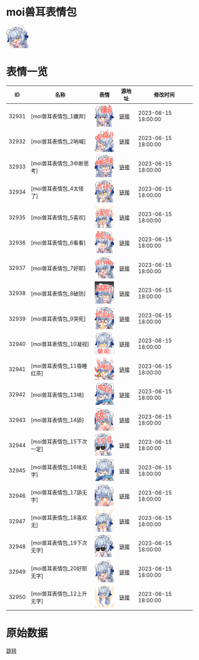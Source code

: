 # moi兽耳表情包

<img src="./cover.png" height="60" alt="cover" />

# 表情一览

|ID|名称|表情|源地址|修改时间|
|----|----|----|----|----|
|32931|[moi兽耳表情包_1嫌弃]|<img src="./pic/032931_%5Bmoi兽耳表情包_1嫌弃%5D.png" height="60" alt="1嫌弃"/>|[链接](https://i0.hdslb.com/bfs/garb/8d0f37757819284c15833699eaace8b4323fc066.png)|2023-06-15 18:00:00|
|32932|[moi兽耳表情包_2呐喊]|<img src="./pic/032932_%5Bmoi兽耳表情包_2呐喊%5D.png" height="60" alt="2呐喊"/>|[链接](https://i0.hdslb.com/bfs/garb/706f363fdd0077caf7141860487d0960091f1f5b.png)|2023-06-15 18:00:00|
|32933|[moi兽耳表情包_3中断思考]|<img src="./pic/032933_%5Bmoi兽耳表情包_3中断思考%5D.png" height="60" alt="3中断思考"/>|[链接](https://i0.hdslb.com/bfs/garb/adfd47b6831ce8d3dcbf50e90a6457bb914dc5f5.png)|2023-06-15 18:00:00|
|32934|[moi兽耳表情包_4太怪了]|<img src="./pic/032934_%5Bmoi兽耳表情包_4太怪了%5D.png" height="60" alt="4太怪了"/>|[链接](https://i0.hdslb.com/bfs/garb/8504a3a8005f09e835ac6e5626852ebcf80d668f.png)|2023-06-15 18:00:00|
|32935|[moi兽耳表情包_5喜欢]|<img src="./pic/032935_%5Bmoi兽耳表情包_5喜欢%5D.png" height="60" alt="5喜欢"/>|[链接](https://i0.hdslb.com/bfs/garb/bec88ae484e90a54db317f8ae57d98cff8367b1f.png)|2023-06-15 18:00:00|
|32936|[moi兽耳表情包_6看看]|<img src="./pic/032936_%5Bmoi兽耳表情包_6看看%5D.png" height="60" alt="6看看"/>|[链接](https://i0.hdslb.com/bfs/garb/1e5a31e1bf3a6020301054f0409615b1333e03f8.png)|2023-06-15 18:00:00|
|32937|[moi兽耳表情包_7好耶]|<img src="./pic/032937_%5Bmoi兽耳表情包_7好耶%5D.png" height="60" alt="7好耶"/>|[链接](https://i0.hdslb.com/bfs/garb/0bde3fda75c8c5d8556f2ac1ca4d3ba38876cc8a.png)|2023-06-15 18:00:00|
|32938|[moi兽耳表情包_8破防]|<img src="./pic/032938_%5Bmoi兽耳表情包_8破防%5D.png" height="60" alt="8破防"/>|[链接](https://i0.hdslb.com/bfs/garb/50426165775e46f012b659d06842e7aec1368fbf.png)|2023-06-15 18:00:00|
|32939|[moi兽耳表情包_9哭死]|<img src="./pic/032939_%5Bmoi兽耳表情包_9哭死%5D.png" height="60" alt="9哭死"/>|[链接](https://i0.hdslb.com/bfs/garb/961b883942f31ed67d4833e8ff19a5e6acb5dfea.png)|2023-06-15 18:00:00|
|32940|[moi兽耳表情包_10凝视]|<img src="./pic/032940_%5Bmoi兽耳表情包_10凝视%5D.png" height="60" alt="10凝视"/>|[链接](https://i0.hdslb.com/bfs/garb/7448d044fb7d7611b17b73dc2ba3e824f3ec4ccb.png)|2023-06-15 18:00:00|
|32941|[moi兽耳表情包_11昏睡红茶]|<img src="./pic/032941_%5Bmoi兽耳表情包_11昏睡红茶%5D.png" height="60" alt="11昏睡红茶"/>|[链接](https://i0.hdslb.com/bfs/garb/044660bd89fa919e8b78c2d2b7bc30646b01f420.png)|2023-06-15 18:00:00|
|32942|[moi兽耳表情包_13啃]|<img src="./pic/032942_%5Bmoi兽耳表情包_13啃%5D.png" height="60" alt="13啃"/>|[链接](https://i0.hdslb.com/bfs/garb/e898a7fbfd9b92c35003144e47729322e0679bda.png)|2023-06-15 18:00:00|
|32943|[moi兽耳表情包_14舔]|<img src="./pic/032943_%5Bmoi兽耳表情包_14舔%5D.png" height="60" alt="14舔"/>|[链接](https://i0.hdslb.com/bfs/garb/d919e58cb68af24178a4590dc5ac6f542db6c2be.png)|2023-06-15 18:00:00|
|32944|[moi兽耳表情包_15下次一定]|<img src="./pic/032944_%5Bmoi兽耳表情包_15下次一定%5D.png" height="60" alt="15下次一定"/>|[链接](https://i0.hdslb.com/bfs/garb/641a1e399ec9b8374ffa36f8ce0e9e4c90320205.png)|2023-06-15 18:00:00|
|32945|[moi兽耳表情包_16啃无字]|<img src="./pic/032945_%5Bmoi兽耳表情包_16啃无字%5D.png" height="60" alt="16啃无字"/>|[链接](https://i0.hdslb.com/bfs/garb/15750f82b042c3151395039ef6e65b36e49dc934.png)|2023-06-15 18:00:00|
|32946|[moi兽耳表情包_17舔无字]|<img src="./pic/032946_%5Bmoi兽耳表情包_17舔无字%5D.png" height="60" alt="17舔无字"/>|[链接](https://i0.hdslb.com/bfs/garb/82dda81b163bca251828d54cbe8df7e04a238a71.png)|2023-06-15 18:00:00|
|32947|[moi兽耳表情包_18喜欢无]|<img src="./pic/032947_%5Bmoi兽耳表情包_18喜欢无%5D.png" height="60" alt="18喜欢无"/>|[链接](https://i0.hdslb.com/bfs/garb/310841b11b36ab89b1999c096413a143721b58ef.png)|2023-06-15 18:00:00|
|32948|[moi兽耳表情包_19下次无字]|<img src="./pic/032948_%5Bmoi兽耳表情包_19下次无字%5D.png" height="60" alt="19下次无字"/>|[链接](https://i0.hdslb.com/bfs/garb/8f4cc7ec6f66f590959275e0819a2ccb2e01085f.png)|2023-06-15 18:00:00|
|32949|[moi兽耳表情包_20好耶无字]|<img src="./pic/032949_%5Bmoi兽耳表情包_20好耶无字%5D.png" height="60" alt="20好耶无字"/>|[链接](https://i0.hdslb.com/bfs/garb/c9124fef73f59a595b1489e4775b8130716bdff6.png)|2023-06-15 18:00:00|
|32950|[moi兽耳表情包_12上升无字]|<img src="./pic/032950_%5Bmoi兽耳表情包_12上升无字%5D.png" height="60" alt="12上升无字"/>|[链接](https://i0.hdslb.com/bfs/garb/af52662c76004fffd497a5164e56084c15c5463b.png)|2023-06-15 18:00:00|

# 原始数据

[跳转](./raw.json)

